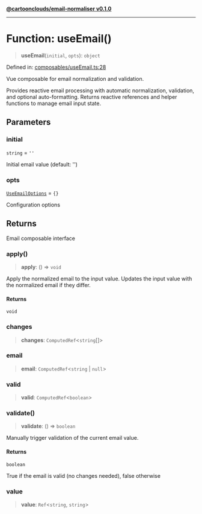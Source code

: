 [**@cartoonclouds/email-normaliser v0.1.0**](../README.md)

***

# Function: useEmail()

> **useEmail**(`initial`, `opts`): `object`

Defined in: [composables/useEmail.ts:28](https://gitlab.com/good-life/glp-frontend/-/blob/main/packages/plugins/email-normaliser/src/composables/useEmail.ts#L28)

Vue composable for email normalization and validation.

Provides reactive email processing with automatic normalization, validation,
and optional auto-formatting. Returns reactive references and helper functions
to manage email input state.

## Parameters

### initial

`string` = `''`

Initial email value (default: '')

### opts

[`UseEmailOptions`](../type-aliases/UseEmailOptions.md) = `{}`

Configuration options

## Returns

Email composable interface

### apply()

> **apply**: () => `void`

Apply the normalized email to the input value.
Updates the input value with the normalized email if they differ.

#### Returns

`void`

### changes

> **changes**: `ComputedRef`\<`string`[]\>

### email

> **email**: `ComputedRef`\<`string` \| `null`\>

### valid

> **valid**: `ComputedRef`\<`boolean`\>

### validate()

> **validate**: () => `boolean`

Manually trigger validation of the current email value.

#### Returns

`boolean`

True if the email is valid (no changes needed), false otherwise

### value

> **value**: `Ref`\<`string`, `string`\>
